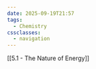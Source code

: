 ```yaml
---
date: 2025-09-19T21:57
tags:
  - Chemistry
cssclasses:
  - navigation
---
```

[[5.1 - The Nature of Energy]]
